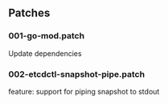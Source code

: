 ## Patches

### 001-go-mod.patch

Update dependencies

### 002-etcdctl-snapshot-pipe.patch

feature: support for piping snapshot to stdout